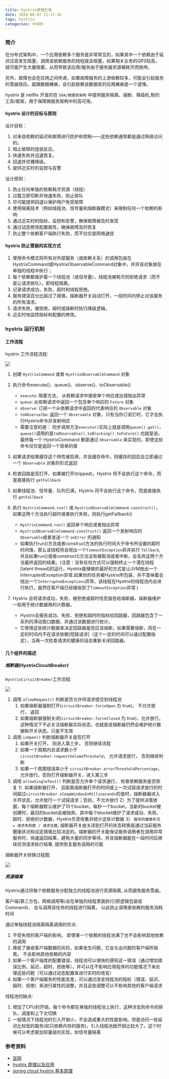 ```yaml
---
title: hystrix原理应用
date: 2020-06-07 21:17:16
tags: hystrix
categories: 中间件
---
```

### 简介

在分布式架构中，一个应用依赖多个服务是非常常见的，如果其中一个依赖由于延迟过高发生阻塞，调用该依赖服务的线程就会阻塞，如果相关业务的QPS较高，就可能产生大量阻塞，从而导致该应用/服务由于服务器资源被耗尽而拖垮。

另外，故障也会在应用之间传递，如果故障服务的上游依赖较多，可能会引起服务的雪崩效应。就跟数据瘫痪，会引起依赖该数据库的应用瘫痪是一个道理。

hystrix 是 netflix 开发的在 `SOA/微服务架构` 中提供服务隔离、熔断、降级机,制的工具/框架，用于保障微服务架构中的高可用。

#### hystrix 设计的目标与原则

设计目标：

1. 对来自依赖的延迟和故障进行防护和控制——这些依赖通常都是通过网络访问的。
2. 阻止故障的连锁反应。
3. 快速失败并迅速恢复。
4. 回退并优雅降级。
5. 提供近实时的监控与告警

设计原则：

1. 防止任何单独的依赖耗尽资源（线程）
2. 过载立即切断并快速失败，防止排队
3. 尽可能提供回退以保护用户免受故障
4. 使用隔离技术（例如线程池、信号量和熔断器模式）来限制任何一个依赖的影响
5. 通过近实时的指标，监控和告警，确保故障被及时发现
6. 通过动态修改配置属性，确保故障及时恢复
7. 防止整个依赖客户端执行失败，而不仅仅是网络通信

#### hystrix 防止雪崩的实现方式

1. 使用命令模式将所有对外部服务（或依赖关系）的调用包装在HystrixCommand或HystrixObservableCommand对象中，并将该对象放在单独的线程中执行；
2. 每个依赖都维护着一个线程池（或信号量），线程池被耗尽则拒绝请求（而不是让请求排队）。即线程隔离。
3. 记录请求成功，失败，超时和线程拒绝。
4. 服务错误百分比超过了阈值，熔断器开关自动打开，一段时间内停止对该服务的所有请求。
5. 请求失败，被拒绝，超时或熔断时执行降级逻辑。
6. 近实时地监控指标和配置的修改。


### hystrix 运行机制

#### 工作流程

hystrix 工作流程流程:

![](/images/spring-cloud/hystrix-work-flow.png)

1. 创建 `HystrixCommand` 或者 `HystrixObservableCommand` 对象

2. 执行命令execute()、queue()、observe()、toObservable()
    - `execute`: 阻塞方法， 从依赖请求中接收单个响应或出错抛出异常
    - `queue`: 从依赖请求中返回一个包含单个响应的 `Future` 对象
    - `observe`: 订阅一个从依赖请求中返回的代表响应的 `Observable` 对象
    - `toObservalbe`: 返回一个 `Observable` 对象，只有当你订阅它时，它才会执行Hystrix命令并发射响应
    - 需要注意的是： 同步调用方法`execute()`实际上就是调用`queue().get()`，`queue()`调用的是`toObservable().toBlocking().toFuture()`.也就是说，最终每一个 HystrixCommand 都是通过 `Observable` 来实现的，即使这些命令仅仅是返回一个简单的值
    
3. 如果请求结果缓存这个特性被启用，并且缓存命中，则缓存的回应会立即通过一个 `Observable` 对象的形式返回

4. 检查回路是否打开，如果被打开(tripped)，Hystrix 将不会执行这个命令，而是直接执行 `getFallback`

5. 如果线程池、信号量、队列已满，Hystrix 将不会执行这个命令，而是直接执行 `getFallback`

6. 执行 `HystrixCommand.run()` 或 `HystrixObservableCommand.construct()`，如果这两个方法执行超时或者执行失败，则执行getFallback()
    - `HystrixCommand.run()` 返回单个响应或者抛出异常
    - `HystrixObservableCommand.construct()` 返回一个发射响应的`Observable`或者发送一个 `onError` 的通知
    - 如果执行run()方法或者construct方法的执行时间大于命令所设置的超时时间值，那么该线程将会抛出一个`TimeoutException`异并执行 `fallback`,并且如果run()或者construct()方法没有被取消或者中断，会丢弃这两个方法最终返回的结果。(注意：没有任何方式可以强制终止一个潜在线程[latent thread]的运行，Hystrix能够做的最好的方式是让JVM抛出一个InterruptedException异常.如果你的任务被Hystrix所包装，并不意味着会抛出一个`InterruptedExceptions`异常，该线程在Hystrix的线程池内会进行执行，虽然在客户端已经接收到了`TimeoutException`异常.)
    
7. Hystrix 会将请求成功，失败，被拒绝或超时信息报告给熔断器，熔断器维护一些用于统计数据用的计数器。
    - Hystrix会报告成功、失败、拒绝和超时的指标给回路器，回路器包含了一系列的滑动窗口数据，并通过该数据进行统计。
    - 它使用这些统计数据来决定回路器是否应该熔断，如果需要熔断，将在一定的时间内不在请求依赖[短路请求]（这个一定的时间可以通过配置指定），当再一次检查请求的健康的话会重新关闭回路器。


#### 几个组件的描述

##### 熔断器(HystrixCircuitBreaker)

`HystrixCircuitBreaker`工作流程:

![](/images/spring-cloud/hystrix-circuit.png)

1. 调用 `allowRequest()` 判断是否允许将请求提交到线程池
    1) 如果熔断器强制打开(`circuitBreaker.forceOpen` 为 true)， 不允许放行， 返回
    2) 如果熔断器强制关闭(`circuitBreaker.forceClosed` 为 true)，允许放行。这种情况下不必关注熔断器实际状态，也就是说熔断器仍然会维护统计数据和开关状态，只是不生效
2. 调用 `isOpen()` 判断熔断器开关是否打开
    1) 如果开关打开， 则进入第三步， 否则继续流程
    2) 如果一个周期内总请求数小于 `circuitBreaker.requestVolumeThreshold`， 允许请求放行， 否则继续判断
    3) 如果一个周期错误率小于 `circuitBreaker.errorThresholdPercentage`， 允许放行。否则打开熔断器开关，进入第三步
3. 调用 `allowSingleTest()` 判断是否允许单个请求通行， 检查依赖服务是否恢复
    1）如果熔断器打开， 且距离熔断器打开的时间或上一次试探请求放行的时间超过`circuitBreaker.sleepWindowInMilliseconds`的值时，熔断器器进入半开状态，允许放行一个试探请求；否则，不允许放行
    2）为了提供决策依据，每个熔断器默认维护了10个bucket，每秒一个bucket，当新的bucket被创建时，最旧的bucket会被抛弃。其中每个blucket维护了请求成功、失败、超时、拒绝的计数器，Hystrix负责收集并统计这些计数器
    3） `服务的健康状况 = 请求失败数 / 请求总数`, 熔断器开关由关闭到打开的状态转换是通过当前服务健康状况和设定阈值比较决定的。熔断器的开关能保证服务调用者在调用异常服务时，快速返回结果，避免大量的同步等待。并且熔断器能在一段时间后继续侦测请求执行结果, 提供恢复服务调用的可能

熔断器开关转换过程图:

![](/images/spring-cloud/hystrix-break.png)




##### 资源隔离

Hystrix通过将每个依赖服务分配独立的线程池进行资源隔离, 从而避免服务雪崩。

客户端(第三方包，网络调用等)会在单独的线程里面执行(把逻辑包装成 Command)， 会与调用该任务的线程进行隔离， 以此防止调用者依赖的服务消耗时间

通过单独线程池隔离隔离调用的优点:
1. 不受失控的客户端的影响， 即使某一个依赖的线程池满了也不会影响其他依赖的调用
2. 降低了接收客户端数据的风险，如果发生问题，它会与出问题的客户端所隔离， 不会影响其他依赖的内容
3. 如果一个客户端库的配置错误，线程池可以很快的感知这一错误（通过增加错误比例，延迟，超时，拒绝等），并可以在不影响应用程序的功能情况下来处理这些问题（可以通过动态配置来进行实时的改变）
4. 如果一个客户端服务的性能变差，可以通过改变线程池的指标（错误、延迟、超时、拒绝）来进行属性的调整，并且这些调整可以不影响其他的客户端请求

线程池的缺点:
1. 增加了CPU的开销，每个命令都在单独的线程池上执行，这种涉及到命令的排队、调度和上下文切换
2. 一般情况下线程池的引入开销小，不会造成重大的性能影响。但是访问一些延迟比较低的服务(如只依赖内存的服务)，引入线程池就开销比较大了。这个时候可以考虑更加轻量级的实现，如信号量隔离



### 参考资料

- [官网](https://github.com/Netflix/Hystrix/wiki)
- [hystrix 原理以及应用](https://www.cnblogs.com/aiqiqi/p/11405783.html)
- [spring cloud hystrix 基本原理](https://www.cnblogs.com/rickiyang/p/11853315.html)